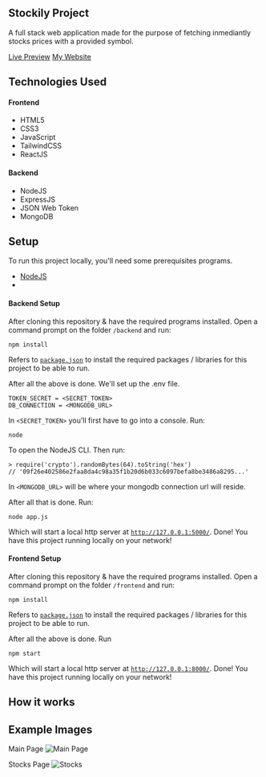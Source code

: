 ## Stockily Project

A full stack web application made for the purpose of fetching inmediantly stocks prices with a provided symbol.

[Live Preview](https://stockily.vercel.app/) [My Website](https://kobi.lol)

## Technologies Used

<div>
  <div>
    <h4>Frontend</h4>
    <ul>
      <li>HTML5</li>
      <li>CSS3</li>
      <li>JavaScript</li>
      <li>TailwindCSS</li>
      <li>ReactJS</li>
    </ul>
  </div>
  <div>
    <h4>Backend</h4>
    <ul>
      <li>NodeJS</li>
      <li>ExpressJS</li>
      <li>JSON Web Token</li>
      <li>MongoDB</li>
    </ul>
  </div>
</div>

## Setup

To run this project locally, you'll need some prerequisites programs.

- [NodeJS](https://nodejs.org/)
- 
#### Backend Setup

After cloning this repository & have the required programs installed. Open a command prompt on the folder `/backend` and run:

```
npm install
```

Refers to [`package.json`](https://github.com/kobito-kun/Stockily/blob/master/backend/package.json) to install the required packages / libraries for this project to be able to run.

After all the above is done. We'll set up the .env file.

```
TOKEN_SECRET = <SECRET_TOKEN>
DB_CONNECTION = <MONGODB_URL>
```

In `<SECRET_TOKEN>` you'll first have to go into a console. Run:

```
node
```

To open the NodeJS CLI. Then run:

```
> require('crypto').randomBytes(64).toString('hex')
// '09f26e402586e2faa8da4c98a35f1b20d6b033c6097befa8be3486a8295...'
```

In `<MONGODB_URL>` will be where your mongodb connection url will reside.

After all that is done. Run:

```
node app.js
```

Which will start a local http server at [`http://127.0.0.1:5000/`](http://127.0.0.1:5000/). Done! You have this project running locally on your network!

#### Frontend Setup

After cloning this repository & have the required programs installed. Open a command prompt on the folder `/frontend` and run:

```
npm install
```

Refers to [`package.json`](https://github.com/kobito-kun/Stockily/blob/master/frontend/package.json) to install the required packages / libraries for this project to be able to run.

After all the above is done. Run

```
npm start
```

Which will start a local http server at [`http://127.0.0.1:8000/`](http://127.0.0.1:8000/). Done! You have this project running locally on your network!

## How it works

## Example Images

Main Page
![Main Page](https://cdn.discordapp.com/attachments/756574459313389624/864331115154112522/stockily1.PNG)

Stocks Page
![Stocks](https://cdn.discordapp.com/attachments/756574459313389624/864331060867629066/stockily2.PNG)
